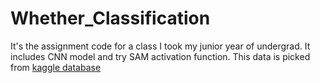 # Whether_Classification
It's the assignment code for a class I took my junior year of undergrad.
It includes CNN model and try SAM activation function.
This data is picked from [kaggle database](https://www.kaggle.com/datasets/somesh24/multiclass-images-for-weather-classification)
